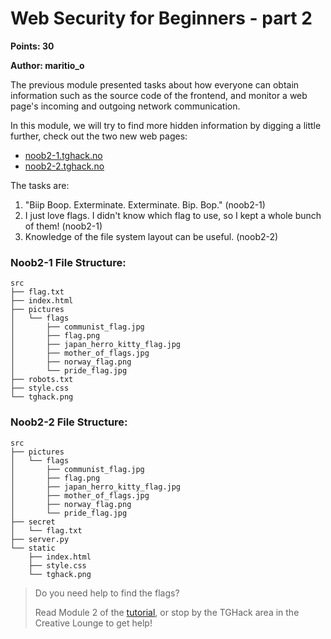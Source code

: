 # Web Security for Beginners - part 2
**Points: 30**

**Author: maritio_o**

The previous module presented tasks about 
how everyone can obtain information such as the source code of the frontend, 
and monitor a web page's incoming and outgoing network communication.

In this module, we will try to find more hidden information by digging a little further, check out the two new web pages:

* [noob2-1.tghack.no](http://noob2-1.tghack.no)
* [noob2-2.tghack.no](http://noob2-2.tghack.no)

The tasks are:
1. "Biip Boop. Exterminate. Exterminate. Bip. Bop." (noob2-1)
2. I just love flags. I didn't know which flag to use, so I kept a whole bunch of them! (noob2-1)
3. Knowledge of the file system layout can be useful. (noob2-2)

### Noob2-1 File Structure:
```
src
├── flag.txt
├── index.html
├── pictures
│   └── flags
│       ├── communist_flag.jpg
│       ├── flag.png
│       ├── japan_herro_kitty_flag.jpg
│       ├── mother_of_flags.jpg
│       ├── norway_flag.png
│       └── pride_flag.jpg
├── robots.txt
├── style.css
└── tghack.png
```


### Noob2-2 File Structure:
```
src
├── pictures
│   └── flags
│       ├── communist_flag.jpg
│       ├── flag.png
│       ├── japan_herro_kitty_flag.jpg
│       ├── mother_of_flags.jpg
│       ├── norway_flag.png
│       └── pride_flag.jpg
├── secret
│   └── flag.txt
├── server.py
└── static
    ├── index.html
    ├── style.css
    └── tghack.png
```


> Do you need help to find the flags? 
> 
> Read Module 2 of the [tutorial](http://tghack.no/tutorial.html), 
> or stop by the TGHack area in the Creative Lounge to get help!
